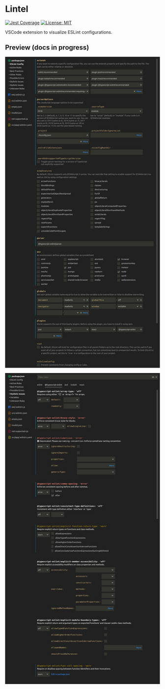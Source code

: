 # Lintel

[![Jest Coverage](https://img.shields.io/badge/coverage-98.52%25-green)]()
[![License: MIT](https://img.shields.io/badge/License-MIT-yellow.svg)](https://opensource.org/licenses/MIT)

VSCode extension to visualize ESLint configurations.

## Preview (docs in progress)

![Configuration](docs/config.png)

![Rules](docs/rules.png)
